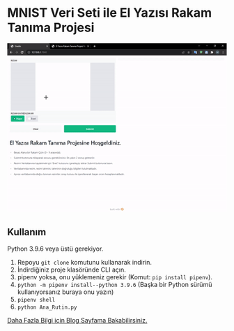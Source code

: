 # MNIST Veri Seti ile El Yazısı Rakam Tanıma Projesi

![imgMNIST_Handwritten](/Usage.gif)

## Kullanım

Python 3.9.6 veya üstü gerekiyor.

1. Repoyu ```git clone``` komutunu kullanarak indirin.
2. İndirdiğiniz proje klasöründe CLI açın.
3. pipenv yoksa, onu yüklemeniz gerekir (Komut: ```pip install pipenv```).
4. ```python -m pipenv install--python 3.9.6``` (Başka bir Python sürümü kullanıyorsanız buraya onu yazın)
5. ```pipenv shell```
6. ```python Ana_Rutin.py```

[Daha Fazla Bilgi için Blog Sayfama Bakabilirsiniz.](https://www.networkous.com/2022/05/mnist-veriseti-el-yazisi-rakam-tanima-projesi.html)
